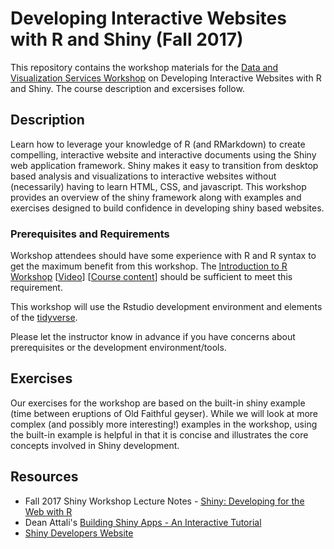 # Developing Interactive Websites with R and Shiny (Fall 2017)

This repository contains the workshop materials for the [Data and Visualization Services Workshop](rfun.library.duke.edu) on Developing Interactive Websites with R and Shiny. The course description and excersises follow.

## Description

Learn how to leverage your knowledge of R (and RMarkdown) to create compelling, interactive website and interactive documents using the Shiny web application framework. Shiny makes it easy to transition from desktop based analysis and visualizations to interactive websites without (necessarily) having to learn HTML, CSS, and javascript. This workshop provides an overview of the shiny framework along with examples and exercises designed to build confidence in developing shiny based websites.  

### Prerequisites and Requirements

Workshop attendees should have some experience with R and R syntax to get the maximum benefit from this workshop. The [Introduction to R Workshop](http://duke.libcal.com/event/3442545) [[Video](https://library.capture.duke.edu/Panopto/Pages/Viewer.aspx?id=be91b9f6-f891-4fa4-9151-560c8dc32c18)] [[Course content](http://rfun.library.duke.edu/intro2r/)] should be sufficient to meet this requirement.  

This workshop will use the Rstudio development environment and elements of the [tidyverse](https://www.tidyverse.org/). 

Please let the instructor know in advance if you have concerns about prerequisites or the development environment/tools.


## Exercises

Our exercises for the workshop are based on the built-in shiny example (time between eruptions of Old Faithful geyser). While we will look at more complex (and possibly more interesting!) examples in the workshop, using the built-in example is helpful in that it is concise and illustrates the core concepts involved in Shiny development.


## Resources

* Fall 2017 Shiny Workshop Lecture Notes - [Shiny: Developing for the Web with R](http://bit.ly/rfunShiny)
* Dean Attali's [Building Shiny Apps - An Interactive Tutorial](https://deanattali.com/blog/building-shiny-apps-tutorial/)
* [Shiny Developers Website](http://shiny.rstudio.com/)

